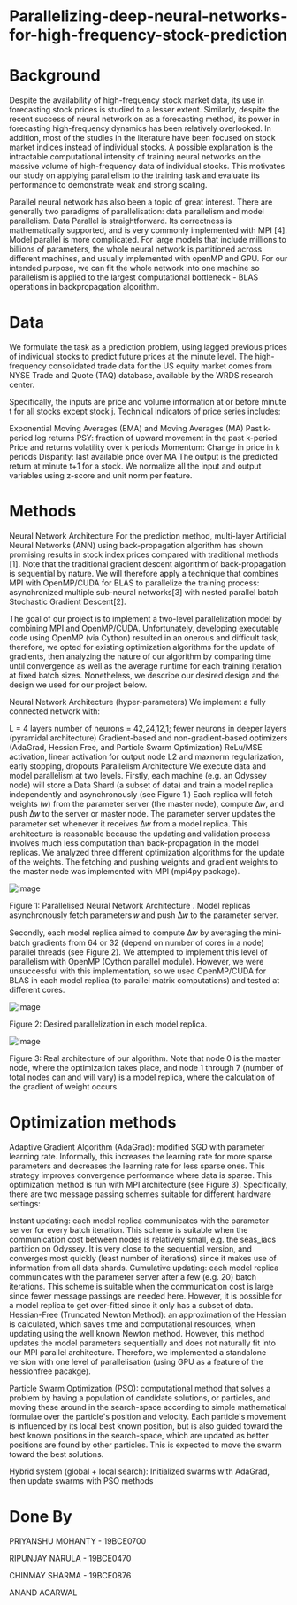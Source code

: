 # Parallelizing-deep-neural-networks-for-high-frequency-stock-prediction
# Background
Despite the availability of high-frequency stock market data, its use in forecasting stock prices is studied to a lesser extent. Similarly, despite the recent success of neural network on as a forecasting method, its power in forecasting high-frequency dynamics has been relatively overlooked. In addition, most of the studies in the literature have been focused on stock market indices instead of individual stocks. A possible explanation is the intractable computational intensity of training neural networks on the massive volume of high-frequency data of individual stocks. This motivates our study on applying parallelism to the training task and evaluate its performance to demonstrate weak and strong scaling.

Parallel neural network has also been a topic of great interest. There are generally two paradigms of parallelisation: data parallelism and model parallelism. Data Parallel is straightforward. Its correctness is mathematically supported, and is very commonly implemented with MPI [4]. Model parallel is more complicated. For large models that include millions to billions of parameters, the whole neural network is partitioned across different machines, and usually implemented with openMP and GPU. For our intended purpose, we can fit the whole network into one machine so parallelism is applied to the largest computational bottleneck - BLAS operations in backpropagation algorithm.

# Data
We formulate the task as a prediction problem, using lagged previous prices of individual stocks to predict future prices at the minute level. The high-frequency consolidated trade data for the US equity market comes from NYSE Trade and Quote (TAQ) database, available by the WRDS research center.

Specifically, the inputs are price and volume information at or before minute t for all stocks except stock j. Technical indicators of price series includes:

Exponential Moving Averages (EMA) and Moving Averages (MA)
Past k-period log returns
PSY: fraction of upward movement in the past k-period
Price and returns volatility over k periods
Momentum: Change in price in k periods
Disparity: last available price over MA
The output is the predicted return at minute t+1 for a stock. We normalize all the input and output variables using z-score and unit norm per feature.

# Methods
Neural Network Architecture
For the prediction method, multi-layer Artificial Neural Networks (ANN) using back-propagation algorithm has shown promising results in stock index prices compared with traditional methods [1]. Note that the traditional gradient descent algorithm of back-propagation is sequential by nature. We will therefore apply a technique that combines MPI with OpenMP/CUDA for BLAS to parallelize the training process: asynchronized multiple sub-neural networks[3] with nested parallel batch Stochastic Gradient Descent[2].

The goal of our project is to implement a two-level parallelization model by combining MPI and OpenMP/CUDA. Unfortunately, developing executable code using OpenMP (via Cython) resulted in an onerous and difficult task, therefore, we opted for existing optimization algorithms for the update of gradients, then analyzing the nature of our algorithm by comparing time until convergence as well as the average runtime for each training iteration at fixed batch sizes. Nonetheless, we describe our desired design and the design we used for our project below.

Neural Network Architecture (hyper-parameters)
We implement a fully connected network with:

L = 4 layers
number of neurons = 42,24,12,1; fewer neurons in deeper layers (pyramidal architecture)
Gradient-based and non-gradient-based optimizers (AdaGrad, Hessian Free, and Particle Swarm Optimization)
ReLu/MSE activation, linear activation for output node
L2 and maxnorm regularization, early stopping, dropouts
Parallelism Architecture
We execute data and model parallelism at two levels. Firstly, each machine (e.g. an Odyssey node) will store a Data Shard (a subset of data) and train a model replica independently and asynchronously (see Figure 1.) Each replica will fetch weights (𝑤) from the parameter server (the master node), compute ∆𝑤, and push ∆𝑤 to the server or master node. The parameter server updates the parameter set whenever it receives ∆𝑤 from a model replica. This architecture is reasonable because the updating and validation process involves much less computation than back-propagation in the model replicas. We analyzed three different optimization algorithms for the update of the weights. The fetching and pushing weights and gradient weights to the master node was implemented with MPI (mpi4py package).

![image](https://user-images.githubusercontent.com/63738424/164894584-1f3b4786-4dd5-41ad-8ec2-b03239523f61.png)


Figure 1: Parallelised Neural Network Architecture . Model replicas asynchronously fetch parameters 𝑤 and push ∆𝑤 to the parameter server.

Secondly, each model replica aimed to compute ∆𝑤 by averaging the mini-batch gradients from 64 or 32 (depend on number of cores in a node) parallel threads (see Figure 2). We attempted to implement this level of parallelism with OpenMP (Cython parallel module). However, we were unsuccessful with this implementation, so we used OpenMP/CUDA for BLAS in each model replica (to parallel matrix computations) and tested at different cores.



![image](https://user-images.githubusercontent.com/63738424/164894604-6595e3a7-6c70-478d-8318-47a73b4af366.png)

Figure 2: Desired parallelization in each model replica.

![image](https://user-images.githubusercontent.com/63738424/164894632-1e1eca47-7614-411f-9f8e-7e7263331855.png)


Figure 3: Real architecture of our algorithm. Note that node 0 is the master node, where the optimization takes place, and node 1 through 7 (number of total nodes can and will vary) is a model replica, where the calculation of the gradient of weight occurs.

# Optimization methods
Adaptive Gradient Algorithm (AdaGrad): modified SGD with parameter learning rate. Informally, this increases the learning rate for more sparse parameters and decreases the learning rate for less sparse ones. This strategy improves convergence performance where data is sparse. This optimization method is run with MPI architecture (see Figure 3). Specifically, there are two message passing schemes suitable for different hardware settings:

Instant updating: each model replica communicates with the parameter server for every batch iteration. This scheme is suitable when the communication cost between nodes is relatively small, e.g. the seas_iacs partition on Odyssey. It is very close to the sequential version, and converges most quickly (least number of iterations) since it makes use of information from all data shards.
Cumulative updating: each model replica communicates with the parameter server after a few (e.g. 20) batch iterations. This scheme is suitable when the communication cost is large since fewer message passings are needed here. However, it is possible for a model replica to get over-fitted since it only has a subset of data.
Hessian-Free (Truncated Newton Method): an approximation of the Hessian is calculated, which saves time and computational resources, when updating using the well known Newton method. However, this method updates the model parameters sequentially and does not naturally fit into our MPI parallel architecture. Therefore, we implemented a standalone version with one level of parallelisation (using GPU as a feature of the hessionfree pacakge).

Particle Swarm Optimization (PSO): computational method that solves a problem by having a population of candidate solutions, or particles, and moving these around in the search-space according to simple mathematical formulae over the particle's position and velocity. Each particle's movement is influenced by its local best known position, but is also guided toward the best known positions in the search-space, which are updated as better positions are found by other particles. This is expected to move the swarm toward the best solutions.

Hybrid system (global + local search): Initialized swarms with AdaGrad, then update swarms with PSO methods

# Done By
PRIYANSHU MOHANTY - 19BCE0700

RIPUNJAY NARULA - 19BCE0470

CHINMAY SHARMA - 19BCE0876

ANAND AGARWAL
